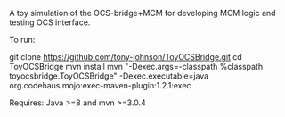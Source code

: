 A toy simulation of the OCS-bridge+MCM for developing MCM logic and testing OCS interface.

To run:

git clone https://github.com/tony-johnson/ToyOCSBridge.git
cd ToyOCSBridge
mvn install
mvn "-Dexec.args=-classpath %classpath toyocsbridge.ToyOCSBridge" -Dexec.executable=java org.codehaus.mojo:exec-maven-plugin:1.2.1:exec

Requires: Java >=8 and mvn >=3.0.4
